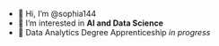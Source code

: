 - 👋 Hi, I’m @sophia144
- 👀 I’m interested in **AI and Data Science**
- 🌱 Data Analytics Degree Apprenticeship _in progress_

<!---
sophia144/sophia144 is a ✨ special ✨ repository because its `README.md` (this file) appears on your GitHub profile.
You can click the Preview link to take a look at your changes.
--->
